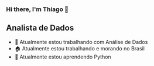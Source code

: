 ### Hi there, I'm Thiago 👋

## Analista de Dados

- 🔭 Atualmente estou trabalhando com Análise de Dados
- 🏠 Atualmente estou trabalhando e morando no Brasil
- 🌱 Atualmente estou aprendendo Python
